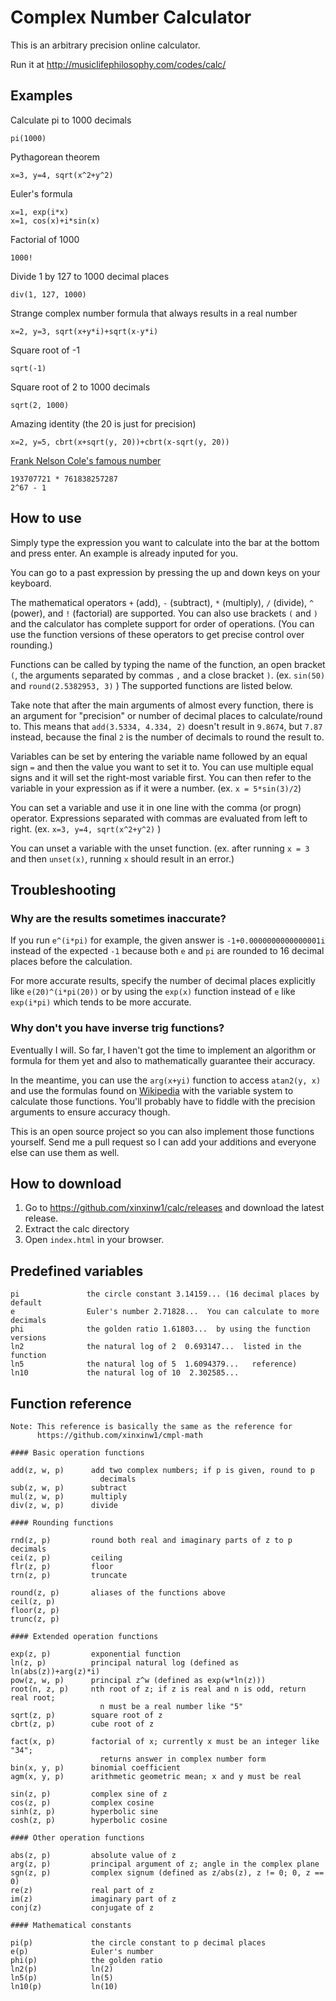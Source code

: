 # Complex Number Calculator

This is an arbitrary precision online calculator.

Run it at http://musiclifephilosophy.com/codes/calc/

## Examples

Calculate pi to 1000 decimals

`pi(1000)`

Pythagorean theorem

`x=3, y=4, sqrt(x^2+y^2)`

Euler's formula

`x=1, exp(i*x)`  
`x=1, cos(x)+i*sin(x)`

Factorial of 1000

`1000!`

Divide 1 by 127 to 1000 decimal places

`div(1, 127, 1000)`

Strange complex number formula that always results in a real number

`x=2, y=3, sqrt(x+y*i)+sqrt(x-y*i)`

Square root of -1

`sqrt(-1)`

Square root of 2 to 1000 decimals

`sqrt(2, 1000)`

Amazing identity (the 20 is just for precision)

`x=2, y=5, cbrt(x+sqrt(y, 20))+cbrt(x-sqrt(y, 20))`

[Frank Nelson Cole's famous number](http://en.wikipedia.org/wiki/Frank_Nelson_Cole)

`193707721 * 761838257287`  
`2^67 - 1`

## How to use

Simply type the expression you want to calculate into the bar at the bottom and press enter. An example is already inputed for you.

You can go to a past expression by pressing the up and down keys on your keyboard.

The mathematical operators `+` (add), `-` (subtract), `*` (multiply), `/` (divide), `^` (power), and `!` (factorial) are supported. You can also use brackets `(` and `)` and the calculator has complete support for order of operations. (You can use the function versions of these operators to get precise control over rounding.)

Functions can be called by typing the name of the function, an open bracket `(`, the arguments separated by commas `,` and a close bracket `)`. (ex. `sin(50)` and `round(2.5382953, 3)` ) The supported functions are listed below.

Take note that after the main arguments of almost every function, there is an argument for "precision" or number of decimal places to calculate/round to. This means that `add(3.5334, 4.334, 2)` doesn't result in `9.8674`, but `7.87` instead, because the final `2` is the number of decimals to round the result to.

Variables can be set by entering the variable name followed by an equal sign `=` and then the value you want to set it to. You can use multiple equal signs and it will set the right-most variable first. You can then refer to the variable in your expression as if it were a number. (ex. `x = 5*sin(3)/2`)

You can set a variable and use it in one line with the comma (or progn) operator. Expressions separated with commas are evaluated from left to right. (ex. `x=3, y=4, sqrt(x^2+y^2)` )

You can unset a variable with the unset function. (ex. after running `x = 3` and then `unset(x)`, running `x` should result in an error.)

## Troubleshooting

### Why are the results sometimes inaccurate?

If you run `e^(i*pi)` for example, the given answer is `-1+0.0000000000000001i` instead of the expected `-1` because both `e` and `pi` are rounded to 16 decimal places before the calculation.

For more accurate results, specify the number of decimal places explicitly like `e(20)^(i*pi(20))` or by using the `exp(x)` function instead of `e` like `exp(i*pi)` which tends to be more accurate.

### Why don't you have inverse trig functions?

Eventually I will. So far, I haven't got the time to implement an algorithm or formula for them yet and also to mathematically guarantee their accuracy.

In the meantime, you can use the `arg(x+yi)` function to access `atan2(y, x)` and use the formulas found on [Wikipedia](http://en.wikipedia.org/wiki/Inverse_trigonometric_functions#Logarithmic_forms) with the variable system to calculate those functions. You'll probably have to fiddle with the precision arguments to ensure accuracy though.

This is an open source project so you can also implement those functions yourself. Send me a pull request so I can add your additions and everyone else can use them as well.

## How to download

1. Go to https://github.com/xinxinw1/calc/releases and download the latest release.
2. Extract the calc directory
3. Open `index.html` in your browser.

## Predefined variables

```
pi               the circle constant 3.14159... (16 decimal places by default
e                Euler's number 2.71828...  You can calculate to more decimals
phi              the golden ratio 1.61803...  by using the function versions
ln2              the natural log of 2  0.693147...  listed in the function
ln5              the natural log of 5  1.6094379...   reference)
ln10             the natural log of 10  2.302585...
```

## Function reference

```
Note: This reference is basically the same as the reference for
      https://github.com/xinxinw1/cmpl-math

#### Basic operation functions

add(z, w, p)      add two complex numbers; if p is given, round to p
                    decimals
sub(z, w, p)      subtract
mul(z, w, p)      multiply
div(z, w, p)      divide

#### Rounding functions

rnd(z, p)         round both real and imaginary parts of z to p decimals
cei(z, p)         ceiling
flr(z, p)         floor
trn(z, p)         truncate

round(z, p)       aliases of the functions above
ceil(z, p)
floor(z, p)
trunc(z, p)

#### Extended operation functions

exp(z, p)         exponential function
ln(z, p)          principal natural log (defined as ln(abs(z))+arg(z)*i)
pow(z, w, p)      principal z^w (defined as exp(w*ln(z)))
root(n, z, p)     nth root of z; if z is real and n is odd, return real root;
                    n must be a real number like "5"
sqrt(z, p)        square root of z
cbrt(z, p)        cube root of z

fact(x, p)        factorial of x; currently x must be an integer like "34";
                    returns answer in complex number form
bin(x, y, p)      binomial coefficient
agm(x, y, p)      arithmetic geometric mean; x and y must be real

sin(z, p)         complex sine of z
cos(z, p)         complex cosine
sinh(z, p)        hyperbolic sine
cosh(z, p)        hyperbolic cosine

#### Other operation functions

abs(z, p)         absolute value of z
arg(z, p)         principal argument of z; angle in the complex plane
sgn(z, p)         complex signum (defined as z/abs(z), z != 0; 0, z == 0)
re(z)             real part of z
im(z)             imaginary part of z
conj(z)           conjugate of z

#### Mathematical constants

pi(p)             the circle constant to p decimal places
e(p)              Euler's number
phi(p)            the golden ratio
ln2(p)            ln(2)
ln5(p)            ln(5)
ln10(p)           ln(10)

```



